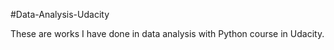 #Data-Analysis-Udacity


These are works I have done in data analysis with Python course in Udacity.
